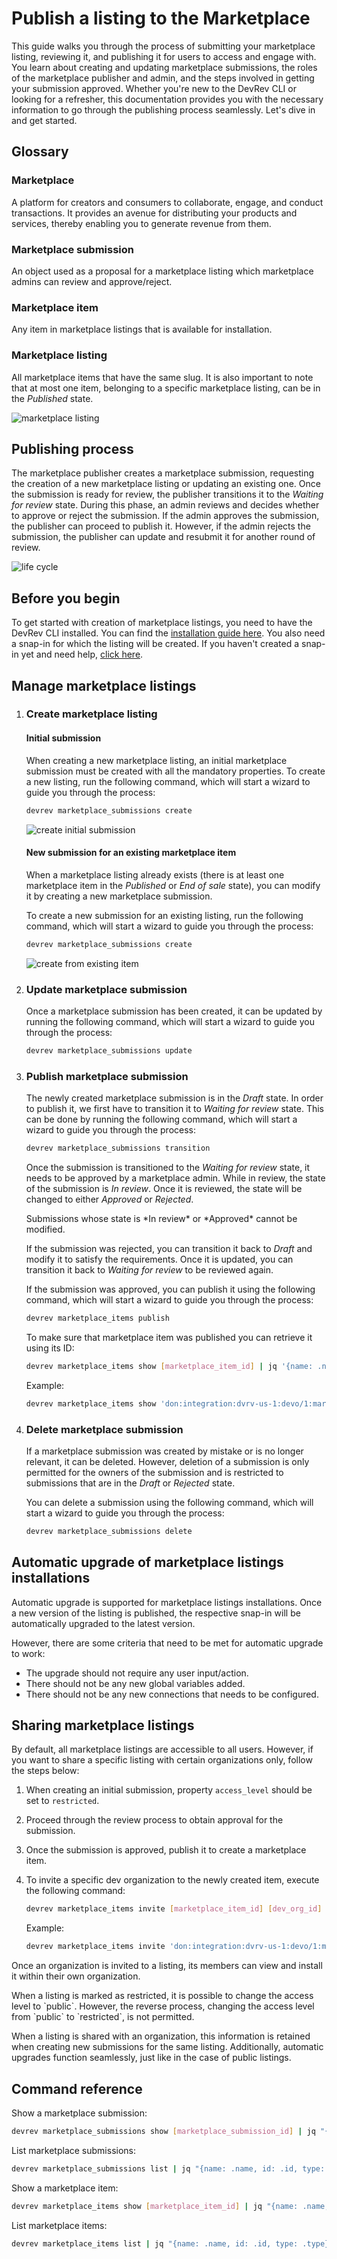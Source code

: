 # Publish a listing to the Marketplace

This guide walks you through the process of submitting your marketplace listing, reviewing it, and publishing it for users to access and engage with. You learn about creating and updating marketplace submissions, the roles of the marketplace publisher and admin, and the steps involved in getting your submission approved. Whether you're new to the DevRev CLI or looking for a refresher, this documentation provides you with the necessary information to go through the publishing process seamlessly. Let's dive in and get started.

## Glossary

### Marketplace

A platform for creators and consumers to collaborate, engage, and conduct transactions. It provides an avenue for distributing your products and services, thereby enabling you to generate revenue from them.

### Marketplace submission

An object used as a proposal for a marketplace listing which marketplace admins can review and approve/reject.

### Marketplace item

Any item in marketplace listings that is available for installation.

### Marketplace listing

All marketplace items that have the same slug. It is also important to note that at most one item, belonging to a specific marketplace listing, can be in the *Published* state.

![marketplace listing](file:6ec60385-7cfc-4286-a326-e50e02634ee1)

## Publishing process

The marketplace publisher creates a marketplace submission, requesting the creation of a new marketplace listing or updating an existing one. Once the submission is ready for review, the publisher transitions it to the *Waiting for review* state. During this phase, an admin reviews and decides whether to approve or reject the submission. If the admin approves the submission, the publisher can proceed to publish it. However, if the admin rejects the submission, the publisher can update and resubmit it for another round of review.

![life cycle](file:b81ede97-d7fe-4712-bae3-eb646c6feb46)

## Before you begin

To get started with creation of marketplace listings, you need to have the DevRev CLI installed. You can find the [installation guide here](https://developer.devrev.ai/snapin-development/references/cli-install). You also need a snap-in for which the listing will be created. If you haven't created a snap-in yet and need help, [click here](https://developer.devrev.ai/snapin-development/tutorials/overview).

## Manage marketplace listings

1. ### Create marketplace listing

   #### Initial submission

   When creating a new marketplace listing, an initial marketplace submission must be created with all the mandatory properties. To create a new listing, run the following command, which will start a wizard to guide you through the process:

   ```bash
   devrev marketplace_submissions create
   ```

   ![create initial submission](file:a7f7b365-fee1-404f-8f92-90f0f44f4ea9)

   #### New submission for an existing marketplace item

   When a marketplace listing already exists (there is at least one marketplace item in the *Published* or *End of sale* state), you can modify it by creating a new marketplace submission.

   To create a new submission for an existing listing, run the following command, which will start a wizard to guide you through the process:

   ```bash
   devrev marketplace_submissions create
   ```

   ![create from existing item](file:d1ec55ff-ae08-4920-91db-1bf9b309d541)

2. ### Update marketplace submission

   Once a marketplace submission has been created, it can be updated by running the following command, which will start a wizard to guide you through the process:

   ```bash
   devrev marketplace_submissions update
   ```

3. ### Publish marketplace submission

   The newly created marketplace submission is in the *Draft* state. In order to publish it, we first have to transition it to *Waiting for review* state. This can be done by running the following command, which will start a wizard to guide you through the process:

   ```bash
   devrev marketplace_submissions transition
   ```

   Once the submission is transitioned to the *Waiting for review* state, it needs to be approved by a marketplace admin. While in review, the state of the submission is *In review*. Once it is reviewed, the state will be changed to either *Approved* or *Rejected*.

   <Callout intent="note">
     Submissions whose state is *In review* or *Approved* cannot be modified.
   </Callout>

   If the submission was rejected, you can transition it back to *Draft* and modify it to satisfy the requirements. Once it is updated, you can transition it back to *Waiting for review* to be reviewed again.

   If the submission was approved, you can publish it using the following command, which will start a wizard to guide you through the process:

   ```bash
   devrev marketplace_items publish
   ```

   To make sure that marketplace item was published you can retrieve it using its ID:

   ```bash
   devrev marketplace_items show [marketplace_item_id] | jq '{name: .name, id: .id}'
   ```

   Example:

   ```bash
   devrev marketplace_items show 'don:integration:dvrv-us-1:devo/1:marketplace/1:marketplace_item/1' | jq '{name: .name, id: .id}'
   ```

4. ### Delete marketplace submission

   If a marketplace submission was created by mistake or is no longer relevant, it can be deleted. However, deletion of a submission is only permitted for the owners of the submission and is restricted to submissions that are in the *Draft* or *Rejected* state.

   You can delete a submission using the following command, which will start a wizard to guide you through the process:

   ```bash
   devrev marketplace_submissions delete
   ```

## Automatic upgrade of marketplace listings installations

Automatic upgrade is supported for marketplace listings installations. Once a new version of the listing is published, the respective snap-in will be automatically upgraded to the latest version.

However, there are some criteria that need to be met for automatic upgrade to work:

* The upgrade should not require any user input/action.
* There should not be any new global variables added.
* There should not be any new connections that needs to be configured.

## Sharing marketplace listings

By default, all marketplace listings are accessible to all users. However, if you want to share a specific listing with certain organizations only, follow the steps below:

1. When creating an initial submission, property `access_level` should be set to `restricted`.
2. Proceed through the review process to obtain approval for the submission.
3. Once the submission is approved, publish it to create a marketplace item.
4. To invite a specific dev organization to the newly created item, execute the following command:

   ```bash
   devrev marketplace_items invite [marketplace_item_id] [dev_org_id]
   ```

   Example:

   ```bash
   devrev marketplace_items invite 'don:integration:dvrv-us-1:devo/1:marketplace/1:marketplace_item/1' 'don:identity:dvrv-us-1:devo/2'
   ```

Once an organization is invited to a listing, its members can view and install it within their own organization.

<Callout intent="note">
  When a listing is marked as restricted, it is possible to change the access level to `public`. However, the reverse process, changing the access level from `public` to `restricted`, is not permitted.
</Callout>

When a listing is shared with an organization, this information is retained when creating new submissions for the same listing. Additionally, automatic upgrades function seamlessly, just like in the case of public listings.

## Command reference

Show a marketplace submission:

```bash
devrev marketplace_submissions show [marketplace_submission_id] | jq "{name: .name, id: .id, type: .type}"
```

List marketplace submissions:

```bash
devrev marketplace_submissions list | jq "{name: .name, id: .id, type: .type}"
```

Show a marketplace item:

```bash
devrev marketplace_items show [marketplace_item_id] | jq "{name: .name, id: .id, type: .type}"
```

List marketplace items:

```bash
devrev marketplace_items list | jq "{name: .name, id: .id, type: .type}"
```